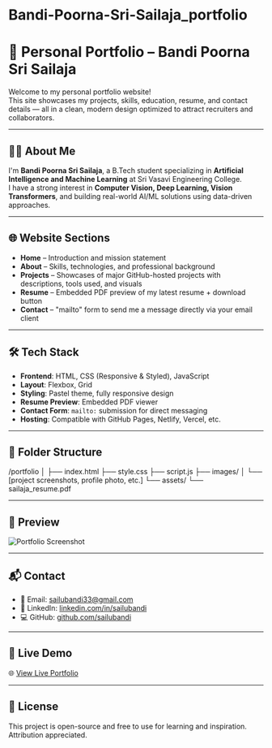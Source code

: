 ﻿# Bandi-Poorna-Sri-Sailaja_portfolio
# 🚀 Personal Portfolio – Bandi Poorna Sri Sailaja

Welcome to my personal portfolio website!  
This site showcases my projects, skills, education, resume, and contact details — all in a clean, modern design optimized to attract recruiters and collaborators.

---

## 👩‍💻 About Me

I'm **Bandi Poorna Sri Sailaja**, a B.Tech student specializing in **Artificial Intelligence and Machine Learning** at Sri Vasavi Engineering College.  
I have a strong interest in **Computer Vision, Deep Learning, Vision Transformers**, and building real-world AI/ML solutions using data-driven approaches.

---

## 🌐 Website Sections

- **Home** – Introduction and mission statement
- **About** – Skills, technologies, and professional background
- **Projects** – Showcases of major GitHub-hosted projects with descriptions, tools used, and visuals
- **Resume** – Embedded PDF preview of my latest resume + download button
- **Contact** – "mailto" form to send me a message directly via your email client

---

## 🛠️ Tech Stack

- **Frontend**: HTML, CSS (Responsive & Styled), JavaScript
- **Layout**: Flexbox, Grid
- **Styling**: Pastel theme, fully responsive design
- **Resume Preview**: Embedded PDF viewer
- **Contact Form**: `mailto:` submission for direct messaging
- **Hosting**: Compatible with GitHub Pages, Netlify, Vercel, etc.

---

## 📁 Folder Structure

/portfolio
│
├── index.html
├── style.css
├── script.js
├── images/
│ └── [project screenshots, profile photo, etc.]
└── assets/
└── sailaja_resume.pdf


---

## 📸 Preview

![Portfolio Screenshot](./images/preview.png)

---

## 📬 Contact

- 📧 Email: sailubandi33@gmail.com
- 💼 LinkedIn: [linkedin.com/in/sailubandi](https://www.linkedin.com/in/sailubandi)
- 💻 GitHub: [github.com/sailubandi](https://github.com/sailubandi)

---

## 📢 Live Demo

🌐 [View Live Portfolio](https://sailubandi.github.io/portfolio)

---

## 📜 License

This project is open-source and free to use for learning and inspiration. Attribution appreciated.

